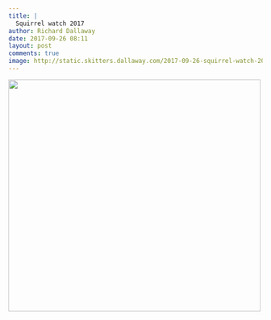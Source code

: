 ```yaml
---
title: |
  Squirrel watch 2017
author: Richard Dallaway
date: 2017-09-26 08:11
layout: post
comments: true
image: http://static.skitters.dallaway.com/2017-09-26-squirrel-watch-2017-thumb-1-IMG-3385.jpg
---
```


<div>
        <a href="http://static.skitters.dallaway.com/2017-09-26-squirrel-watch-2017-fullsize-1-IMG-3385.jpg">
          <img src="http://static.skitters.dallaway.com/2017-09-26-squirrel-watch-2017-thumb-1-IMG-3385.jpg" width="500" height="459"/>
        </a>
      </div>


  
      